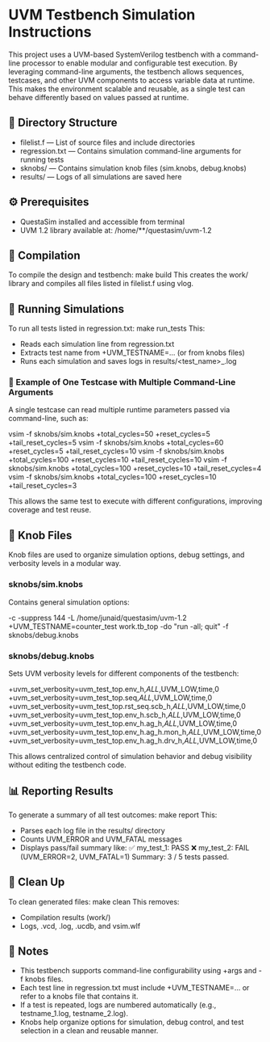 # UVM Testbench Simulation Instructions

This project uses a UVM-based SystemVerilog testbench with a command-line processor to enable modular and configurable test execution. By leveraging command-line arguments, the testbench allows sequences, testcases, and other UVM components to access variable data at runtime. This makes the environment scalable and reusable, as a single test can behave differently based on values passed at runtime.

## 📁 Directory Structure

- filelist.f — List of source files and include directories
- regression.txt — Contains simulation command-line arguments for running tests
- sknobs/ — Contains simulation knob files (sim.knobs, debug.knobs)
- results/ — Logs of all simulations are saved here

## ⚙️ Prerequisites

- QuestaSim installed and accessible from terminal
- UVM 1.2 library available at: /home/**/questasim/uvm-1.2

## 🚀 Compilation

To compile the design and testbench:
make build
This creates the work/ library and compiles all files listed in filelist.f using vlog.

## 🧪 Running Simulations

To run all tests listed in regression.txt:
make run_tests
This:
- Reads each simulation line from regression.txt
- Extracts test name from +UVM_TESTNAME=... (or from knobs files)
- Runs each simulation and saves logs in results/<test_name>_<count>.log

### 🔁 Example of One Testcase with Multiple Command-Line Arguments

A single testcase can read multiple runtime parameters passed via command-line, such as:

vsim -f sknobs/sim.knobs +total_cycles=50  +reset_cycles=5  +tail_reset_cycles=5
vsim -f sknobs/sim.knobs +total_cycles=60  +reset_cycles=5  +tail_reset_cycles=10
vsim -f sknobs/sim.knobs +total_cycles=100 +reset_cycles=10 +tail_reset_cycles=10
vsim -f sknobs/sim.knobs +total_cycles=100 +reset_cycles=10 +tail_reset_cycles=4
vsim -f sknobs/sim.knobs +total_cycles=100 +reset_cycles=10 +tail_reset_cycles=3

This allows the same test to execute with different configurations, improving coverage and test reuse.

## 🔧 Knob Files

Knob files are used to organize simulation options, debug settings, and verbosity levels in a modular way.

### sknobs/sim.knobs

Contains general simulation options:

-c
-suppress 144
-L /home/junaid/questasim/uvm-1.2
+UVM_TESTNAME=counter_test
work.tb_top
-do "run -all; quit"
-f sknobs/debug.knobs

### sknobs/debug.knobs

Sets UVM verbosity levels for different components of the testbench:

+uvm_set_verbosity=uvm_test_top.env_h,_ALL_,UVM_LOW,time,0
+uvm_set_verbosity=uvm_test_top.seq,_ALL_,UVM_LOW,time,0
+uvm_set_verbosity=uvm_test_top.rst_seq.scb_h,_ALL_,UVM_LOW,time,0
+uvm_set_verbosity=uvm_test_top.env_h.scb_h,_ALL_,UVM_LOW,time,0
+uvm_set_verbosity=uvm_test_top.env_h.ag_h,_ALL_,UVM_LOW,time,0
+uvm_set_verbosity=uvm_test_top.env_h.ag_h.mon_h,_ALL_,UVM_LOW,time,0
+uvm_set_verbosity=uvm_test_top.env_h.ag_h.drv_h,_ALL_,UVM_LOW,time,0

This allows centralized control of simulation behavior and debug visibility without editing the testbench code.

## 📊 Reporting Results

To generate a summary of all test outcomes:
make report
This:
- Parses each log file in the results/ directory
- Counts UVM_ERROR and UVM_FATAL messages
- Displays pass/fail summary like:
  ✅ my_test_1: PASS
  ❌ my_test_2: FAIL (UVM_ERROR=2, UVM_FATAL=1)
  Summary: 3 / 5 tests passed.

## 🧹 Clean Up

To clean generated files:
make clean
This removes:
- Compilation results (work/)
- Logs, .vcd, .log, .ucdb, and vsim.wlf

## 📝 Notes

- This testbench supports command-line configurability using +args and -f knobs files.
- Each test line in regression.txt must include +UVM_TESTNAME=... or refer to a knobs file that contains it.
- If a test is repeated, logs are numbered automatically (e.g., testname_1.log, testname_2.log).
- Knobs help organize options for simulation, debug control, and test selection in a clean and reusable manner.
